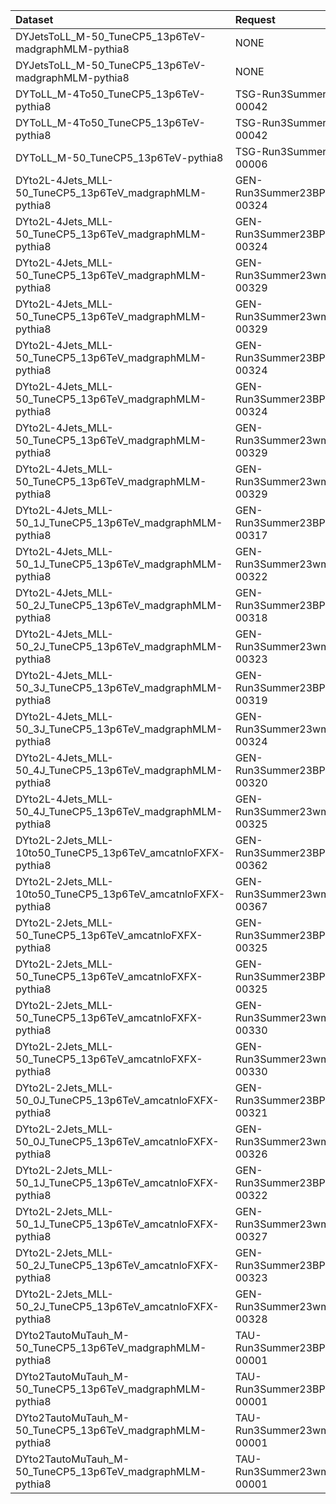 | Dataset                                                      | Request                           | Status                                 |
|:-------------------------------------------------------------|:----------------------------------|:---------------------------------------|
| DYJetsToLL_M-50_TuneCP5_13p6TeV-madgraphMLM-pythia8          | NONE                              | $${\color{red}\textbf{MISSING}}$$      |
| DYJetsToLL_M-50_TuneCP5_13p6TeV-madgraphMLM-pythia8          | NONE                              | $${\color{red}\textbf{MISSING}}$$      |
| DYToLL_M-4To50_TuneCP5_13p6TeV-pythia8                       | TSG-Run3Summer23BPixGS-00042      | $${\color{green}\textbf{Done}}$$       |
| DYToLL_M-4To50_TuneCP5_13p6TeV-pythia8                       | TSG-Run3Summer23GS-00042          | $${\color{orange}\textbf{New}}$$       |
| DYToLL_M-50_TuneCP5_13p6TeV-pythia8                          | TSG-Run3Summer23GS-00006          | $${\color{orange}\textbf{New}}$$       |
| DYto2L-4Jets_MLL-50_TuneCP5_13p6TeV_madgraphMLM-pythia8      | GEN-Run3Summer23BPixwmLHEGS-00324 | $${\color{green}\textbf{Done}}$$       |
| DYto2L-4Jets_MLL-50_TuneCP5_13p6TeV_madgraphMLM-pythia8      | GEN-Run3Summer23BPixwmLHEGS-00324 | $${\color{green}\textbf{Done}}$$       |
| DYto2L-4Jets_MLL-50_TuneCP5_13p6TeV_madgraphMLM-pythia8      | GEN-Run3Summer23wmLHEGS-00329     | $${\color{green}\textbf{Done}}$$       |
| DYto2L-4Jets_MLL-50_TuneCP5_13p6TeV_madgraphMLM-pythia8      | GEN-Run3Summer23wmLHEGS-00329     | $${\color{green}\textbf{Done}}$$       |
| DYto2L-4Jets_MLL-50_TuneCP5_13p6TeV_madgraphMLM-pythia8      | GEN-Run3Summer23BPixwmLHEGS-00324 | $${\color{green}\textbf{Done}}$$       |
| DYto2L-4Jets_MLL-50_TuneCP5_13p6TeV_madgraphMLM-pythia8      | GEN-Run3Summer23BPixwmLHEGS-00324 | $${\color{green}\textbf{Done}}$$       |
| DYto2L-4Jets_MLL-50_TuneCP5_13p6TeV_madgraphMLM-pythia8      | GEN-Run3Summer23wmLHEGS-00329     | $${\color{green}\textbf{Done}}$$       |
| DYto2L-4Jets_MLL-50_TuneCP5_13p6TeV_madgraphMLM-pythia8      | GEN-Run3Summer23wmLHEGS-00329     | $${\color{green}\textbf{Done}}$$       |
| DYto2L-4Jets_MLL-50_1J_TuneCP5_13p6TeV_madgraphMLM-pythia8   | GEN-Run3Summer23BPixwmLHEGS-00317 | $${\color{orange}\textbf{Submitted}}$$ |
| DYto2L-4Jets_MLL-50_1J_TuneCP5_13p6TeV_madgraphMLM-pythia8   | GEN-Run3Summer23wmLHEGS-00322     | $${\color{orange}\textbf{Submitted}}$$ |
| DYto2L-4Jets_MLL-50_2J_TuneCP5_13p6TeV_madgraphMLM-pythia8   | GEN-Run3Summer23BPixwmLHEGS-00318 | $${\color{green}\textbf{Done}}$$       |
| DYto2L-4Jets_MLL-50_2J_TuneCP5_13p6TeV_madgraphMLM-pythia8   | GEN-Run3Summer23wmLHEGS-00323     | $${\color{orange}\textbf{Submitted}}$$ |
| DYto2L-4Jets_MLL-50_3J_TuneCP5_13p6TeV_madgraphMLM-pythia8   | GEN-Run3Summer23BPixwmLHEGS-00319 | $${\color{green}\textbf{Done}}$$       |
| DYto2L-4Jets_MLL-50_3J_TuneCP5_13p6TeV_madgraphMLM-pythia8   | GEN-Run3Summer23wmLHEGS-00324     | $${\color{orange}\textbf{Submitted}}$$ |
| DYto2L-4Jets_MLL-50_4J_TuneCP5_13p6TeV_madgraphMLM-pythia8   | GEN-Run3Summer23BPixwmLHEGS-00320 | $${\color{green}\textbf{Done}}$$       |
| DYto2L-4Jets_MLL-50_4J_TuneCP5_13p6TeV_madgraphMLM-pythia8   | GEN-Run3Summer23wmLHEGS-00325     | $${\color{orange}\textbf{Submitted}}$$ |
| DYto2L-2Jets_MLL-10to50_TuneCP5_13p6TeV_amcatnloFXFX-pythia8 | GEN-Run3Summer23BPixwmLHEGS-00362 | $${\color{orange}\textbf{Submitted}}$$ |
| DYto2L-2Jets_MLL-10to50_TuneCP5_13p6TeV_amcatnloFXFX-pythia8 | GEN-Run3Summer23wmLHEGS-00367     | $${\color{orange}\textbf{Submitted}}$$ |
| DYto2L-2Jets_MLL-50_TuneCP5_13p6TeV_amcatnloFXFX-pythia8     | GEN-Run3Summer23BPixwmLHEGS-00325 | $${\color{green}\textbf{Done}}$$       |
| DYto2L-2Jets_MLL-50_TuneCP5_13p6TeV_amcatnloFXFX-pythia8     | GEN-Run3Summer23BPixwmLHEGS-00325 | $${\color{green}\textbf{Done}}$$       |
| DYto2L-2Jets_MLL-50_TuneCP5_13p6TeV_amcatnloFXFX-pythia8     | GEN-Run3Summer23wmLHEGS-00330     | $${\color{green}\textbf{Done}}$$       |
| DYto2L-2Jets_MLL-50_TuneCP5_13p6TeV_amcatnloFXFX-pythia8     | GEN-Run3Summer23wmLHEGS-00330     | $${\color{green}\textbf{Done}}$$       |
| DYto2L-2Jets_MLL-50_0J_TuneCP5_13p6TeV_amcatnloFXFX-pythia8  | GEN-Run3Summer23BPixwmLHEGS-00321 | $${\color{green}\textbf{Done}}$$       |
| DYto2L-2Jets_MLL-50_0J_TuneCP5_13p6TeV_amcatnloFXFX-pythia8  | GEN-Run3Summer23wmLHEGS-00326     | $${\color{orange}\textbf{Submitted}}$$ |
| DYto2L-2Jets_MLL-50_1J_TuneCP5_13p6TeV_amcatnloFXFX-pythia8  | GEN-Run3Summer23BPixwmLHEGS-00322 | $${\color{green}\textbf{Done}}$$       |
| DYto2L-2Jets_MLL-50_1J_TuneCP5_13p6TeV_amcatnloFXFX-pythia8  | GEN-Run3Summer23wmLHEGS-00327     | $${\color{orange}\textbf{Submitted}}$$ |
| DYto2L-2Jets_MLL-50_2J_TuneCP5_13p6TeV_amcatnloFXFX-pythia8  | GEN-Run3Summer23BPixwmLHEGS-00323 | $${\color{orange}\textbf{Submitted}}$$ |
| DYto2L-2Jets_MLL-50_2J_TuneCP5_13p6TeV_amcatnloFXFX-pythia8  | GEN-Run3Summer23wmLHEGS-00328     | $${\color{green}\textbf{Done}}$$       |
| DYto2TautoMuTauh_M-50_TuneCP5_13p6TeV_madgraphMLM-pythia8    | TAU-Run3Summer23BPixwmLHEGS-00001 | $${\color{green}\textbf{Done}}$$       |
| DYto2TautoMuTauh_M-50_TuneCP5_13p6TeV_madgraphMLM-pythia8    | TAU-Run3Summer23BPixwmLHEGS-00001 | $${\color{green}\textbf{Done}}$$       |
| DYto2TautoMuTauh_M-50_TuneCP5_13p6TeV_madgraphMLM-pythia8    | TAU-Run3Summer23wmLHEGS-00001     | $${\color{green}\textbf{Done}}$$       |
| DYto2TautoMuTauh_M-50_TuneCP5_13p6TeV_madgraphMLM-pythia8    | TAU-Run3Summer23wmLHEGS-00001     | $${\color{green}\textbf{Done}}$$       |
